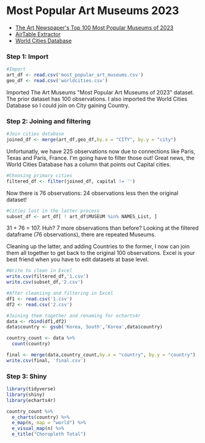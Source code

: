 #  Most Popular Art Museums 2023

* [The Art Newspaper's Top 100 Most Popular Museums of 2023](https://www.theartnewspaper.com/2024/03/26/the-100-most-popular-art-museums-in-the-world-2023)
* [AirTable Extractor](https://chromewebstore.google.com/detail/airtable-extractor-by-tab/jdldgiafancpgcleiodepocjobmmfjif?hl=en)
* [World Cities Database](https://simplemaps.com/data/world-cities)
### Step 1: Import
```r
#Import
art_df <- read.csv('most_popular_art_museums.csv')
geo_df <- read.csv('worldcities.csv')
```

Imported The Art Museums "Most Popular Art Museums of 2023" dataset. The prior dataset has 100 observations.
I also imported the World Cities Database so I could join on City gaining Country.

### Step 2: Joining and filtering

```r
#Join cities database
joined_df <- merge(art_df,geo_df,by.x = "CITY", by.y = "city")
```
Unfortunatly, we have 225 observations now due to connections like Paris, Texas and Paris, France. I'm going have to filter those out! Great news, the World Cities Database has a column that points out Capital cities.

```r
#Choosing primary cities
filtered_df <- filter(joined_df, capital != '')
```
Now there is 76 observations: 24 observations less then the original dataset!

```r
#Cities lost in the latter process
subset_df <- art_df[ ! art_df$MUSEUM %in% NAMES_List, ]
```

31 + 76 = 107.
Huh? 7 more observations than before?
Looking at the filtered dataframe (76 observations), there are repeated Museums.

Cleaning up the latter, and adding Countries to the former, I now can join them all together to get back to the original 100 observations.
Excel is your best friend when you have to edit datasets at base level.

```r
#Write to clean in Excel
write.csv(filtered_df,'1.csv')
write.csv(subset_df,'2.csv')

#After cleaniing and filtering in Excel
df1 <- read.csv('1.csv')
df2 <- read.csv('2.csv')

#Joining them together and renaming for echarts4r
data <- rbind(df1,df2)
data$country <- gsub('Korea, South','Korea',data$country)

country_count <- data %>%
  count(country)

final <- merge(data,country_count,by.x = "country", by.y = "country")
write.csv(final, 'final.csv')
```

### Step 3: Shiny

```r
library(tidyverse)
library(shiny)
library(echarts4r)

country_count %>%
  e_charts(country) %>%
  e_map(n, map = "world") %>%
  e_visual_map(n) %>%
  e_title("Choropleth Total")

```

